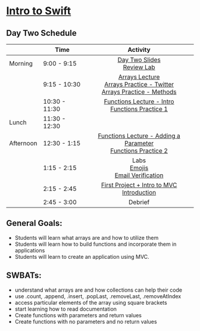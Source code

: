 # [Intro to Swift](https://github.com/upperlinecode/intro-to-swift)

## Day Two Schedule

| 	           |	Time           | Activity                 |
-------------|----------------|:------------------------:|
 Morning	    |  9:00 - 9:15   | [Day Two Slides](https://docs.google.com/presentation/d/1MdEfHKbvhRe6PEhFTrdCPfNJp-lURezgZ-AopvXAuNg/edit?usp=sharing)<br>[Review Lab](https://github.com/upperlinecode/intro-to-swift/tree/master/day-2/DayOneReview.playground)
|       	     |   9:15 - 10:30 | [Arrays Lecture](https://github.com/upperlinecode/intro-to-swift/blob/master/day-2/intro-arrays.md)<br>[Arrays Practice - Twitter](https://github.com/upperlinecode/intro-to-swift/tree/master/day-2/TwitterArrays.playground)<br>[Arrays Practice - Methods](https://github.com/upperlinecode/intro-to-swift/tree/master/day-2/ArrayMethodsPractice.playground)
|       	     |  10:30 - 11:30 | [Functions Lecture - Intro](https://github.com/upperlinecode/intro-to-swift/blob/master/day-2/intro-functions.md)<br>[Functions Practice 1](https://github.com/upperlinecode/intro-to-swift/tree/master/day-2/FunctionsPractice1.playground)
|Lunch	       |  11:30 - 12:30 |
|Afternoon    |  12:30 - 1:15  | [Functions Lecture - Adding a Parameter](https://github.com/upperlinecode/intro-to-swift/blob/master/day-2/intro-parameter.md)<br>[Functions Practice 2](https://github.com/upperlinecode/intro-to-swift/tree/master/day-2/FunctionsPractice2.playground)
|       	     |  1:15 - 2:15   | Labs<br>[Emojis](https://github.com/upperlinecode/intro-to-swift/tree/master/day-2/Emojis.playground)<br>[Email Verification](https://github.com/upperlinecode/intro-to-swift/tree/master/day-2/EmailVerification.playground)
|       	     |  2:15 - 2:45  | [First Project + Intro to MVC Introduction](https://github.com/upperlinecode/intro-to-swift/blob/master/day-2/trivia-app-intro.md)
|       	     |  2:45 - 3:00  | Debrief


## General Goals:
- Students will learn what arrays are and how to utilize them
- Students will learn how to build functions and incorporate them in applications
- Students will learn to create an application using MVC.

## SWBATs:
- understand what arrays are and how collections can help their code
- use .count, .append, .insert, .popLast, .removeLast, .removeAtIndex
- access particular elements of the array using square brackets
- start learning how to read documentation 
- Create functions with parameters and return values
- Create functions with no parameters and no return values

